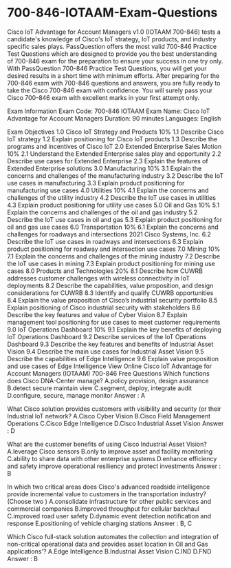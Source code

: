 # 700-846-IOTAAM-Exam-Questions
Cisco IoT Advantage for Account Managers v1.0 (IOTAAM 700-846) tests a candidate's knowledge of Cisco's IoT strategy, IoT products, and industry specific sales plays. PassQuestion offers the most valid 700-846 Practice Test Questions which are designed to provide you the best understanding of 700-846 exam for the preparation to ensure your success in one try only. With PassQuestion 700-846 Practice Test Questions, you will get your desired results in a short time with minimum efforts. After preparing for the 700-846 exam with 700-846 questions and answers, you are fully ready to take the Cisco 700-846 exam with confidence. You will surely pass your Cisco 700-846 exam with excellent marks in your first attempt only.



Exam Information
Exam Code: 700-846 IOTAAM
Exam Name: Cisco IoT Advantage for Account Managers
Duration: 90 minutes
Languages: English

Exam Objectives
1.0 Cisco IoT Strategy and Products         10% 
1.1 Describe Cisco IoT strategy
1.2 Explain positioning for Cisco IoT products
1.3 Describe the programs and incentives of Cisco IoT
2.0 Extended Enterprise Sales Motion        10% 
2.1 Understand the Extended Enterprise sales play and opportunity
2.2 Describe use cases for Extended Enterprise
2.3 Explain the features of Extended Enterprise solutions
3.0 Manufacturing             10% 
3.1 Explain the concerns and challenges of the manufacturing industry
3.2 Describe the IoT use cases in manufacturing
3.3 Explain product positioning for manufacturing use cases
4.0 Utilities              10% 
4.1 Explain the concerns and challenges of the utility industry
4.2 Describe the IoT use cases in utilities
4.3 Explain product positioning for utility use cases
5.0 Oil and Gas          10% 
5.1 Explain the concerns and challenges of the oil and gas industry
5.2 Describe the IoT use cases in oil and gas
5.3 Explain product positioning for oil and gas use cases
6.0 Transportation           10% 
6.1 Explain the concerns and challenges for roadways and intersections 2021 Cisco Systems, Inc. 
6.2 Describe the IoT use cases in roadways and intersections
6.3 Explain product positioning for roadway and intersection use cases
7.0 Mining                     10% 
7.1 Explain the concerns and challenges of the mining industry
7.2 Describe the IoT use cases in mining
7.3 Explain product positioning for mining use cases
8.0 Products and Technologies             20% 
8.1 Describe how CUWRB addresses customer challenges with wireless connectivity in IoT deployments
8.2 Describe the capabilities, value proposition, and design considerations for CUWRB
8.3 Identify and qualify CUWRB opportunities
8.4 Explain the value proposition of Cisco’s industrial security portfolio
8.5 Explain positioning of Cisco industrial security with stakeholders
8.6 Describe the key features and value of Cyber Vision
8.7 Explain management tool positioning for use cases to meet customer requirements
9.0 IoT Operations Dashboard            10% 
9.1 Explain the key benefits of deploying IoT Operations Dashboard
9.2 Describe services of the IoT Operations Dashboard
9.3 Describe the key features and benefits of Industrial Asset Vision
9.4 Describe the main use cases for Industrial Asset Vision
9.5 Describe the capabilities of Edge Intelligence
9.6 Explain value proposition and use cases of Edge Intelligence 
View Online Cisco IoT Advantage for Account Managers (IOTAAM) 700-846 Free Questions
Which functions does Cisco DNA-Center manage?
A.policy provision, design assurance
B.detect secure maintain view
C.segment, deploy, integrate audit
D.configure, secure, manage monitor
Answer : A

What Cisco solution provides customers with visibility and security (or their Industrial loT network?
A.Cisco Cyber Vision
B.Cisco Field Management Operations
C.Cisco Edge Intelligence
D.Cisco Industrial Asset Vision
Answer : D

What are the customer benefits of using Cisco Industrial Asset Vision?
A.leverage Cisco sensors
B.only to improve asset and facility monitoring
C.ability to share data with other enterprise systems
D.enhance efficiency and safety improve operational resiliency and protect investments
Answer : B

In which two critical areas does Cisco's advanced roadside intelligence provide incremental value to customers in the transportation industry? (Choose two )
A.consolidate infrastructure for other public services and commercial companies
B.improved throughput for cellular backhaul
C.improved road user safety
D.dynamic event detection notification and response
E.positioning of vehicle charging stations
Answer : B, C

Which Cisco full-stack solution automates the collection and integration of non-critical operational data and provides asset location in Oil and Gas applications'?
A.Edge Intelligence
B.Industrial Asset Vision
C.IND
D.FND
Answer : B
